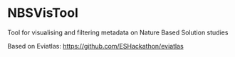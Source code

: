 # NBSVisTool

Tool for visualising and filtering metadata on Nature Based Solution studies

Based on Eviatlas: https://github.com/ESHackathon/eviatlas
